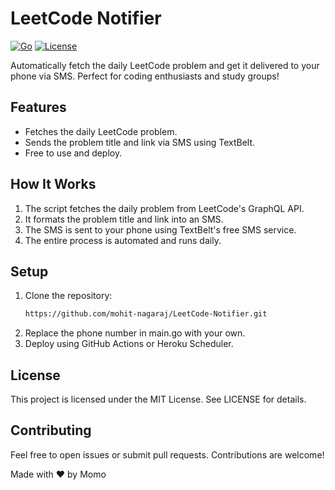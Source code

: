 # LeetCode Notifier

[![Go](https://img.shields.io/badge/Go-1.23-blue)](https://golang.org)
[![License](https://img.shields.io/badge/License-MIT-green)](LICENSE)

Automatically fetch the daily LeetCode problem and get it delivered to your phone via SMS. Perfect for coding enthusiasts and study groups!

## Features
- Fetches the daily LeetCode problem.
- Sends the problem title and link via SMS using TextBelt.
- Free to use and deploy.

## How It Works
1. The script fetches the daily problem from LeetCode's GraphQL API.
2. It formats the problem title and link into an SMS.
3. The SMS is sent to your phone using TextBelt's free SMS service.
4. The entire process is automated and runs daily.

## Setup
1. Clone the repository:
   ```bash
   https://github.com/mohit-nagaraj/LeetCode-Notifier.git
   ```
2. Replace the phone number in main.go with your own.
3. Deploy using GitHub Actions or Heroku Scheduler.

## License
This project is licensed under the MIT License. See LICENSE for details.

## Contributing
Feel free to open issues or submit pull requests. Contributions are welcome!

Made with ❤️ by Momo